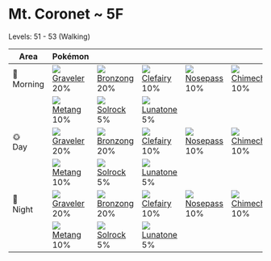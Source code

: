 # Mt. Coronet ~ 5F
Levels: 51 - 53 (Walking)

Area         | Pokémon                         | &nbsp;                          | &nbsp;                          | &nbsp;                          | &nbsp;                          | &nbsp;                        | 
---          | ---                             | ---                             | ---                             | ---                             | ---                             | ---                           | 
🌅<br>Morning | ![][075]<br> [Graveler]<br> 20% | ![][437]<br> [Bronzong]<br> 20% | ![][035]<br> [Clefairy]<br> 10% | ![][299]<br> [Nosepass]<br> 10% | ![][358]<br> [Chimecho]<br> 10% | ![][042]<br> [Golbat]<br> 10% | 
&nbsp;       | ![][375]<br> [Metang]<br> 10%   | ![][338]<br> [Solrock]<br> 5%   | ![][337]<br> [Lunatone]<br> 5%  | &nbsp;                          | &nbsp;                          | &nbsp;                        | 
🌞<br>Day     | ![][075]<br> [Graveler]<br> 20% | ![][437]<br> [Bronzong]<br> 20% | ![][035]<br> [Clefairy]<br> 10% | ![][299]<br> [Nosepass]<br> 10% | ![][358]<br> [Chimecho]<br> 10% | ![][042]<br> [Golbat]<br> 10% | 
&nbsp;       | ![][375]<br> [Metang]<br> 10%   | ![][338]<br> [Solrock]<br> 5%   | ![][337]<br> [Lunatone]<br> 5%  | &nbsp;                          | &nbsp;                          | &nbsp;                        | 
🌙<br>Night   | ![][075]<br> [Graveler]<br> 20% | ![][437]<br> [Bronzong]<br> 20% | ![][035]<br> [Clefairy]<br> 10% | ![][299]<br> [Nosepass]<br> 10% | ![][358]<br> [Chimecho]<br> 10% | ![][042]<br> [Golbat]<br> 10% | 
&nbsp;       | ![][375]<br> [Metang]<br> 10%   | ![][338]<br> [Solrock]<br> 5%   | ![][337]<br> [Lunatone]<br> 5%  | &nbsp;                          | &nbsp;                          | &nbsp;                        | 

[Clefairy]: ../../pokemon_changes/035/
[Golbat]: ../../pokemon_changes/042/
[Graveler]: ../../pokemon_changes/075/
[Nosepass]: ../../pokemon_changes/299/
[Lunatone]: ../../pokemon_changes/337/
[Solrock]: ../../pokemon_changes/338/
[Chimecho]: ../../pokemon_changes/358/
[Metang]: ../../pokemon_changes/375/
[Bronzong]: ../../pokemon_changes/437/
[035]: ../img/pokemon/035.png
[042]: ../img/pokemon/042.png
[075]: ../img/pokemon/075.png
[299]: ../img/pokemon/299.png
[337]: ../img/pokemon/337.png
[338]: ../img/pokemon/338.png
[358]: ../img/pokemon/358.png
[375]: ../img/pokemon/375.png
[437]: ../img/pokemon/437.png
